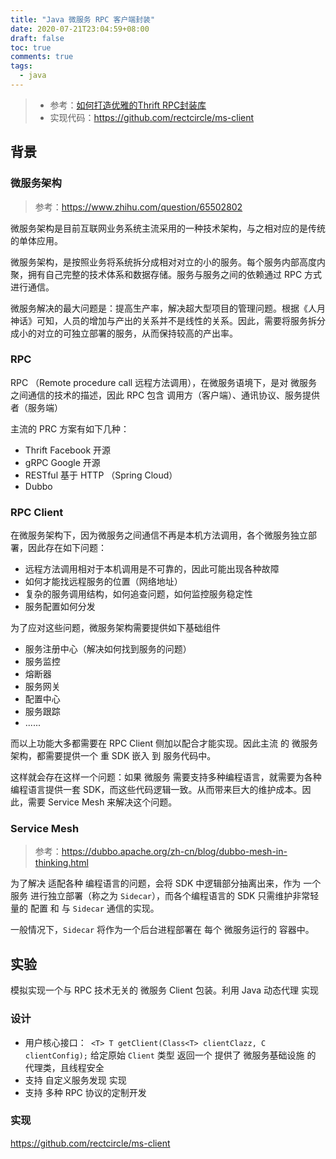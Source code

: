 ```yaml
---
title: "Java 微服务 RPC 客户端封装"
date: 2020-07-21T23:04:59+08:00
draft: false
toc: true
comments: true
tags:
  - java
---
```


> * 参考：[如何打造优雅的Thrift RPC封装库](http://www.wxpjimmy.com/2017/10/22/%E5%A6%82%E4%BD%95%E6%89%93%E9%80%A0%E4%BC%98%E9%9B%85%E7%9A%84Thrift%20RPC%E5%B0%81%E8%A3%85%E5%BA%93%20-%20Part1/)
> * 实现代码：https://github.com/rectcircle/ms-client

## 背景

### 微服务架构

> 参考：https://www.zhihu.com/question/65502802

微服务架构是目前互联网业务系统主流采用的一种技术架构，与之相对应的是传统的单体应用。

微服务架构，是按照业务将系统拆分成相对对立的小的服务。每个服务内部高度内聚，拥有自己完整的技术体系和数据存储。服务与服务之间的依赖通过 RPC 方式进行通信。

微服务解决的最大问题是：提高生产率，解决超大型项目的管理问题。根据《人月神话》可知，人员的增加与产出的关系并不是线性的关系。因此，需要将服务拆分成小的对立的可独立部署的服务，从而保持较高的产出率。

### RPC

RPC （Remote procedure call 远程方法调用），在微服务语境下，是对 微服务 之间通信的技术的描述，因此 RPC 包含 调用方（客户端）、通讯协议、服务提供者（服务端）

主流的 PRC 方案有如下几种：

* Thrift Facebook 开源
* gRPC Google 开源
* RESTful 基于 HTTP （Spring Cloud）
* Dubbo

### RPC Client

在微服务架构下，因为微服务之间通信不再是本机方法调用，各个微服务独立部署，因此存在如下问题：

* 远程方法调用相对于本机调用是不可靠的，因此可能出现各种故障
* 如何才能找远程服务的位置（网络地址）
* 复杂的服务调用结构，如何追查问题，如何监控服务稳定性
* 服务配置如何分发

为了应对这些问题，微服务架构需要提供如下基础组件

* 服务注册中心（解决如何找到服务的问题）
* 服务监控
* 熔断器
* 服务网关
* 配置中心
* 服务跟踪
* ......

而以上功能大多都需要在 RPC Client 侧加以配合才能实现。因此主流 的 微服务架构，都需要提供一个 重 SDK 嵌入 到 服务代码中。

这样就会存在这样一个问题：如果 微服务 需要支持多种编程语言，就需要为各种编程语言提供一套 SDK，而这些代码逻辑一致。从而带来巨大的维护成本。因此，需要 Service Mesh 来解决这个问题。

### Service Mesh

> 参考：https://dubbo.apache.org/zh-cn/blog/dubbo-mesh-in-thinking.html

为了解决 适配各种 编程语言的问题，会将 SDK 中逻辑部分抽离出来，作为 一个服务 进行独立部署（称之为 `Sidecar`），而各个编程语言的 SDK 只需维护非常轻量的 配置 和 与 `Sidecar` 通信的实现。

一般情况下，`Sidecar` 将作为一个后台进程部署在 每个 微服务运行的 容器中。

## 实验

模拟实现一个与 RPC 技术无关的 微服务 Client 包装。利用 Java 动态代理 实现

### 设计

* 用户核心接口：` <T> T getClient(Class<T> clientClazz, C clientConfig);`  给定原始 `Client` 类型 返回一个 提供了 微服务基础设施 的 代理类，且线程安全
* 支持 自定义服务发现 实现
* 支持 多种 RPC 协议的定制开发

### 实现

https://github.com/rectcircle/ms-client
